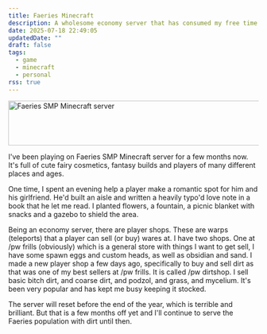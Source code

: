 ```yaml
---
title: Faeries Minecraft
description: A wholesome economy server that has consumed my free time for months.
date: 2025-07-18 22:49:05
updatedDate: ""
draft: false
tags:
  - game
  - minecraft
  - personal
rss: true
---
```

<a href="https://minecraftservers.org/server/665871" target="_blank"><img src="https://status.minecraftservers.org/sunset/665871.png" alt="Faeries SMP Minecraft server" width="540" height="90" /></a>

I've been playing on Faeries SMP Minecraft server for a few months now. It's full of cute fairy cosmetics, fantasy builds and players of many different places and ages.

One time, I spent an evening help a player make a romantic spot for him and his girlfriend. He'd built an aisle and written a heavily typo'd love note in a book that he let me read. I planted flowers, a fountain, a picnic blanket with snacks and a gazebo to shield the area.

Being an economy server, there are player shops. These are warps (teleports) that a player can sell (or buy) wares at. I have two shops. One at /pw frills (obviously) which is a general store with things I want to get sell, I have some spawn eggs and custom heads, as well as obsidian and sand. I made a new player shop a few days ago, specifically to buy and sell dirt as that was one of my best sellers at /pw frills. It is called /pw dirtshop. I sell basic bitch dirt, and coarse dirt, and podzol, and grass, and mycelium. It's been very popular and has kept me busy keeping it stocked.

The server will reset before the end of the year, which is terrible and brilliant. But that is a few months off yet and I'll continue to serve the Faeries population with dirt until then.
